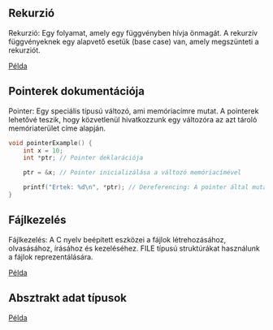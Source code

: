
## Rekurzió

Rekurzió: Egy folyamat, amely egy függvényben hívja önmagát.
A rekurzív függvényeknek egy alapvető esetük (base case) van, amely megszünteti a rekurziót.

[Példa](./recursion/)

## Pointerek dokumentációja

Pointer: Egy speciális típusú változó, ami memóriacímre mutat. A pointerek lehetővé teszik, hogy közvetlenül hivatkozzunk egy változóra az azt tároló memóriaterület címe alapján.

```c
void pointerExample() {
    int x = 10;
    int *ptr; // Pointer deklarációja

    ptr = &x; // Pointer inicializálása a változó memóriacímével

    printf("Ertek: %d\n", *ptr); // Dereferencing: A pointer által mutatott érték kiírása
}
```

## Fájlkezelés

Fájlkezelés: A C nyelv beépített eszközei a fájlok létrehozásához, olvasásához, írásához és kezeléséhez. FILE típusú struktúrákat használunk a fájlok reprezentálására.

[Példa](./file/readme.md)

## Absztrakt adat típusok

[Példa](./recursion/)
